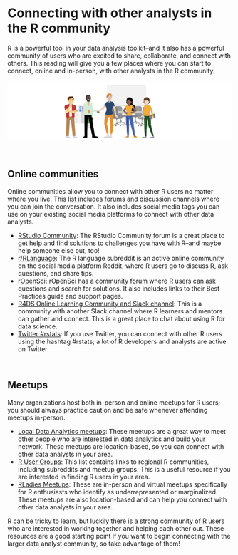 # Connecting with other analysts in the R community

R is a powerful tool in your data analysis toolkit–and it also has a powerful community of users who are excited to share, collaborate, and connect with others. This reading will give you a few places where you can start to connect, online and in-person, with other analysts in the R community.

![img](img/R1.png)

&nbsp;

## Online communities

Online communities allow you to connect with other R users no matter where you live. This list includes forums and discussion channels where you can join the conversation. It also includes social media tags you can use on your existing social media platforms to connect with other data analysts. 

* [RStudio Community](https://community.rstudio.com/): The RStudio Community forum is a great place to get help and find solutions to challenges you have with R–and maybe help someone else out, too!
* [r/RLanguage](https://www.reddit.com/r/Rlanguage/): The R language subreddit is an active online community on the social media platform Reddit, where R users go to discuss R, ask questions, and share tips. 
* [rOpenSci](https://discuss.ropensci.org/): rOpenSci has a community forum where R users can ask questions and search for solutions. It also includes links to their Best Practices guide and support pages. 
* [R4DS Online Learning Community and Slack channel](https://www.rfordatasci.com/): This is a community with another Slack channel where R learners and mentors can gather and connect. This is a great place to chat about using R for data science. 
* [Twitter #rstats](https://twitter.com/hashtag/rstats?lang=en): If you use Twitter, you can connect with other R users using the hashtag #rstats; a lot of R developers and analysts are active on Twitter. 

&nbsp;

## Meetups
Many organizations host both in-person and online meetups for R users; you should always practice caution and be safe whenever attending meetups in-person. 

* [Local Data Analytics meetups](https://www.meetup.com/topics/data-analytics/): These meetups are a great way to meet other people who are interested in data analytics and build your network. These meetups are location-based, so you can connect with other data analysts in your area. 
* [R User Groups](https://jumpingrivers.github.io/meetingsR/r-user-groups.html): This list contains links to regional R communities, including subreddits and meetup groups. This is a useful resource if you are interested in finding R users in your area. 
* [RLadies Meetups](https://www.meetup.com/pro/rladies): These are in-person and virtual meetups specifically for R enthusiasts who identify as underrepresented or marginalized. These meetups are also location-based and can help you connect with other data analysts in your area. 

R can be tricky to learn, but luckily there is a strong community of R users who are interested in working together and helping each other out. These resources are a good starting point if you want to begin connecting with the larger data analyst community, so take advantage of them! 
